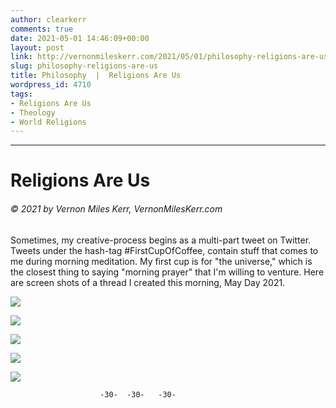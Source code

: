 ```yaml
---
author: clearkerr
comments: true
date: 2021-05-01 14:46:09+00:00
layout: post
link: http://vernonmileskerr.com/2021/05/01/philosophy-religions-are-us/
slug: philosophy-religions-are-us
title: Philosophy  |  Religions Are Us
wordpress_id: 4710
tags:
- Religions Are Us
- Theology
- World Religions
---
```


* * *




# Religions Are Us




###### © 2021 by Vernon Miles Kerr, VernonMilesKerr.com






Sometimes, my creative-process begins as a multi-part tweet on Twitter.  Tweets under the hash-tag #FirstCupOfCoffee,  contain stuff that comes to me during morning meditation.  My first cup is for "the universe," which is the closest thing to saying "morning prayer" that I'm willing to venture.  Here are screen shots of a thread I created this morning, May Day 2021.











[![](https://vernonmileskerr.files.wordpress.com/2021/05/screen-shot-2021-05-01-at-6.52.51-am.png?w=1024)](https://vernonmileskerr.files.wordpress.com/2021/05/screen-shot-2021-05-01-at-6.52.51-am.png)



[![](https://vernonmileskerr.files.wordpress.com/2021/05/religions_2.png?w=1024)](https://vernonmileskerr.files.wordpress.com/2021/05/religions_2.png)



[![](https://vernonmileskerr.files.wordpress.com/2021/05/religion_3.png?w=1024)](https://vernonmileskerr.files.wordpress.com/2021/05/religion_3.png)



[![](https://vernonmileskerr.files.wordpress.com/2021/05/religions_4.png?w=1024)](https://vernonmileskerr.files.wordpress.com/2021/05/religions_4.png)



[![](https://vernonmileskerr.files.wordpress.com/2021/05/religion_5.png?w=1024)](https://vernonmileskerr.files.wordpress.com/2021/05/religion_5.png)





                        -30-  -30-   -30-



